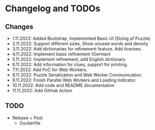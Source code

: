 # Changelog and TODOs

## Changes
* 1.11.2022: Added Bootstrap, Implemented Basic UI (Sizing of Puzzle)
* 2.11.2022: Support different sizes, Show unused words and density
* 3.11.2022: Add dictionaries for refinement feature. Add licenses. 
* 4.11.2022: Implement basic refinement (German)
* 5.11.2022: Implement refinement, add English dictionary.
* 6.11.2022: Add information for clues, support for printing.
* 7.11.2022: Add PoC for Web Workers.
* 8.11.2022: Puzzle Serialization and Web Worker Communication.
* 9.11.2022: Finish Parallel Web Workers and Loading Indicator.
* 10.11.2022: Add code and README documentation
* 11.11.2022: Add GitHub Action

## TODO
* Release + Post
  * Dockerfile
